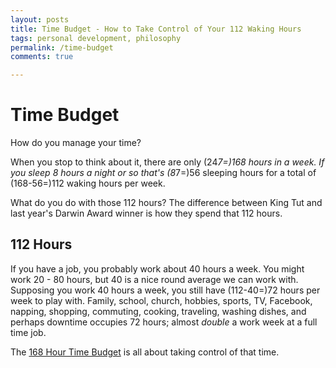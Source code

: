```yaml
---
layout: posts
title: Time Budget - How to Take Control of Your 112 Waking Hours
tags: personal development, philosophy
permalink: /time-budget
comments: true

---
```


# Time Budget #

How do you manage your time? 

When you stop to think about it, there are only (24*7=)168 hours in a week. If you sleep 8 hours a night or so that's (8*7=)56 sleeping hours for a total of (168-56=)112 waking hours per week.

What do you do with those 112 hours? The difference between King Tut and last year's Darwin Award winner is how they spend that 112 hours. 

## 112 Hours

If you have a job, you probably work about 40 hours a week. You might work 20 - 80 hours, but 40 is a nice round average we can work with. Supposing you work 40 hours a week, you still have (112-40=)72 hours per week to play with. Family, school, church, hobbies, sports, TV, Facebook, napping, shopping, commuting, cooking, traveling, washing dishes, and perhaps downtime occupies 72 hours; almost *double* a work week at a full time job. 


The [168 Hour Time Budget](https://docs.google.com/spreadsheets/d/1YxJ6wGGUk96KHh-Q_G-1POAyTQsckzl6fy_87ag7v58/edit) is all about taking control of that time. 

